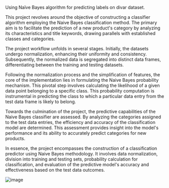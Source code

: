 Using Naïve Bayes algorithm for predicting labels on divar dataset.

This project revolves around the objective of constructing a classifier algorithm employing the Naive Bayes classification method. The primary aim is to facilitate the prediction of a new product's category by analyzing its characteristics and title keywords, drawing parallels with established classes and categories.

The project workflow unfolds in several stages. Initially, the datasets undergo normalization, enhancing their uniformity and consistency. Subsequently, the normalized data is segregated into distinct data frames, differentiating between the training and testing datasets.

Following the normalization process and the simplification of features, the core of the implementation lies in formulating the Naive Bayes probability mechanism. This pivotal step involves calculating the likelihood of a given data point belonging to a specific class. This probability computation is instrumental in predicting the class to which a particular data entry from the test data frame is likely to belong.

Towards the culmination of the project, the predictive capabilities of the Naive Bayes classifier are assessed. By analyzing the categories assigned to the test data entries, the efficiency and accuracy of the classification model are determined. This assessment provides insight into the model's performance and its ability to accurately predict categories for new products.

In essence, the project encompasses the construction of a classification predictor using Naive Bayes methodology. It involves data normalization, division into training and testing sets, probability calculation for classification, and evaluation of the predictive model's accuracy and effectiveness based on the test data outcomes.


![image](https://github.com/romidi80/Naive-Bayes-Classifier-Divar-Dataset/assets/89667194/dad31e3f-fc6c-4660-a67b-8f25ee267f07)
